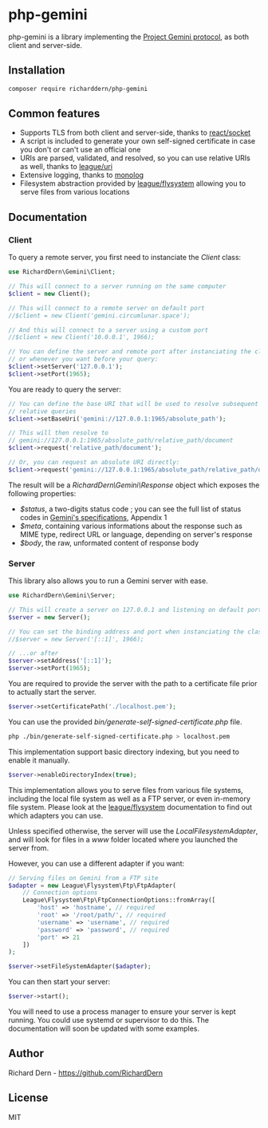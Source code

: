 # php-gemini

php-gemini is a library implementing the 
[Project Gemini protocol](https://gemini.circumlunar.space), as both client and
server-side.

## Installation

```bash
composer require richarddern/php-gemini
```

## Common features

- Supports TLS from both client and server-side, thanks to [react/socket](https://reactphp.org/socket/)
- A script is included to generate your own self-signed certificate in 
case you don't or can't use an official one
- URIs are parsed, validated, and resolved, so you can use relative
URIs as well, thanks to [league/uri](https://uri.thephpleague.com)
- Extensive logging, thanks to [monolog](https://github.com/Seldaek/monolog)
- Filesystem abstraction provided by [league/flysystem](https://flysystem.thephpleague.com/v2/docs/)
allowing you to serve files from various locations

## Documentation

### Client

To query a remote server, you first need to instanciate the _Client_ class:

```php
use RichardDern\Gemini\Client;

// This will connect to a server running on the same computer
$client = new Client();

// This will connect to a remote server on default port
//$client = new Client('gemini.circumlunar.space');

// And this will connect to a server using a custom port
//$client = new Client('10.0.0.1', 1966);

// You can define the server and remote port after instanciating the class,
// or whenever you want before your query:
$client->setServer('127.0.0.1');
$client->setPort(1965);
```

You are ready to query the server:

```php
// You can define the base URI that will be used to resolve subsequent
// relative queries
$client->setBaseUri('gemini://127.0.0.1:1965/absolute_path');

// This will then resolve to 
// gemini://127.0.0.1:1965/absolute_path/relative_path/document
$client->request('relative_path/document');

// Or, you can request an absolute URI directly:
$client->request('gemini://127.0.0.1:1965/absolute_path/relative_path/document');
```

The result will be a _RichardDern\Gemini\Response_ object which exposes the
following properties:

- _$status_, a two-digits status code ; you can see the full list of status
codes in [Gemini's specifications](https://gemini.circumlunar.space/docs/specification.html), Appendix 1
- _$meta_, containing various informations about the response such as MIME type,
redirect URL or language, depending on server's response
- _$body_, the raw, unformated content of response body

### Server

This library also allows you to run a Gemini server with ease.

```php
use RichardDern\Gemini\Server;

// This will create a server on 127.0.0.1 and listening on default port (1965)
$server = new Server();

// You can set the binding address and port when instanciating the class...
//$server = new Server('[::1]', 1966);

// ...or after
$server->setAddress('[::1]');
$server->setPort(1965);
```

You are required to provide the server with the path to a certificate file prior
to actually start the server.

```php
$server->setCertificatePath('./localhost.pem');
```

You can use the provided _bin/generate-self-signed-certificate.php_ file. 

```bash
php ./bin/generate-self-signed-certificate.php > localhost.pem
```

This implementation support basic directory indexing, but you need to enable it
manually.

```php
$server->enableDirectoryIndex(true);
```

This implementation allows you to serve files from various file systems, 
including the local file system as well as a FTP server, or even in-memory
file system. Please look at the [league/flysystem](https://flysystem.thephpleague.com/v2/docs/) 
documentation to find out which adapters you can use.

Unless specified otherwise, the server will use the _LocalFilesystemAdapter_, 
and will look for files in a _www_ folder located where you launched the server
from.

However, you can use a different adapter if you want:

```php
// Serving files on Gemini from a FTP site
$adapter = new League\Flysystem\Ftp\FtpAdapter(
    // Connection options
    League\Flysystem\Ftp\FtpConnectionOptions::fromArray([
        'host' => 'hostname', // required
        'root' => '/root/path/', // required
        'username' => 'username', // required
        'password' => 'password', // required
        'port' => 21
    ])
);

$server->setFileSystemAdapter($adapter);
```

You can then start your server:

```php
$server->start();
```

You will need to use a process manager to ensure your server is kept running.
You could use systemd or supervisor to do this. The documentation will soon be
updated with some examples.

## Author

Richard Dern - https://github.com/RichardDern

## License

MIT